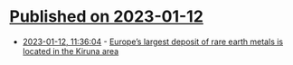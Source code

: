 # [Published on 2023-01-12](index.md)

* [2023-01-12, 11:36:04](https://news.ycombinator.com/item?id=34352081) - [Europe’s largest deposit of rare earth metals is located in the Kiruna area](https://lkab.com/en/press/europes-largest-deposit-of-rare-earth-metals-is-located-in-the-kiruna-area/)
